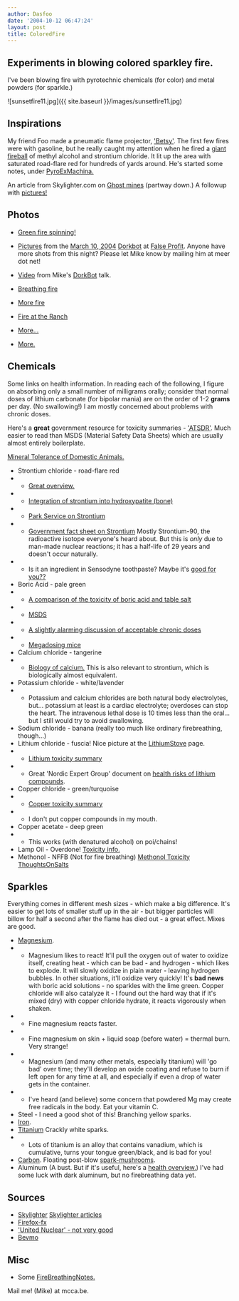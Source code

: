 ```yaml
---
author: Dasfoo
date: '2004-10-12 06:47:24'
layout: post
title: ColoredFire
---
```


## Experiments in blowing colored sparkley fire.

I've been blowing fire with pyrotechnic chemicals (for color) and metal powders (for sparkle.)

![sunsetfire11.jpg]({{ site.baseurl }}/images/sunsetfire11.jpg)

## Inspirations

My friend Foo made a pneumatic flame projector, ['Betsy'](http://www.monkeyview.net/id/545/ranchfire/IMG_1546.vhtml).  The first few fires were with gasoline, but he really caught my attention when he fired a [giant fireball](http://www.cloudfactory.org/~catweasel/bm01/Fire/pages/P9030208.htm) of methyl alcohol and strontium chloride.  It lit up the area with saturated road-flare red for hundreds of yards around.  He's started some notes, under [PyroExMachina.](PyroExMachina..html)

An article from Skylighter.com on [Ghost mines](http://www.skylighter.com/skylighter_info_pages/article.asp?Item=8) (partway down.)
A followup with [pictures!](http://www.skylighter.com/skylighter_info_pages/article.asp?Item=59)

## Photos

* [Green fire spinning!](http://monkeyview.net/id/545/greenpoi0407/index.vhtml)
* [Pictures](http://www.monkeyview.net/id/545/dorkbotfire/index.vhtml) from the [March 10, 2004](http://dorkbot.org/dorkbotsf/archive/200403/) [Dorkbot](http://dorkbot.org/dorkbotsf) at [False Profit](http://www.false-profit.com/home.htm).  Anyone have more shots from this night?  Please let Mike know by mailing him at meer dot net!
* [Video](http://dorkbot.org/dorkbotsf/archive/200403/mm-dorkbot11.mpg) from Mike's [DorkBot](DorkBot.html) talk.

* [Breathing fire](http://www.monkeyview.net/id/545/fire/)
* [More fire](http://www.monkeyview.net/id/545/default)
* [Fire at the Ranch](http://www.monkeyview.net/id/545/ranchfire)
* [More...](http://www.monkeyview.net/id/545/ranchfire2)
* [More.](http://www.monkeyview.net/id/545/ranchfire3)

## Chemicals

Some links on health information.  In reading each of the following, I figure on absorbing only a small number of milligrams orally; consider that normal doses of lithium carbonate (for bipolar mania) are on the order of 1-2 <b>grams</b> per day.  (No swallowing!)  I am mostly concerned about problems with chronic doses.


Here's a <b>great</b> government resource for toxicity summaries - ['ATSDR'](http://www.atsdr.cdc.gov/).  Much easier to read than MSDS (Material Safety Data Sheets) which are usually almost entirely boilerplate.

[Mineral Tolerance of Domestic Animals.](http://books.nap.edu/books/0309030226/html/index.html)

* Strontium chloride - road-flare red
* * [Great overview.](http://www.atsdr.cdc.gov/toxprofiles/phs159.html)
* * [Integration of strontium into hydroxypatite (bone)](http://www.whitworth.edu/Academic/Department/Chemistry/Classes/ch494/tonyb/research.htm)
* * [Park Service on Strontium](http://www.nature.nps.gov/hazardssafety/toxic//strontiu.pdf)
* * [Government fact sheet on Strontium](http://www.ead.anl.gov/pub/doc/strontium.pdf) Mostly Strontium-90, the radioactive isotope everyone's heard about.  But this is *only* due to man-made nuclear reactions; it has a half-life of 29 years and doesn't occur naturally.
* * Is it an ingredient in Sensodyne toothpaste?  Maybe it's [good for you??](http://www.smithsfoodanddrug.com/HN_Supp/Strontium.htm)
* Boric Acid - pale green
* * [A comparison of the toxicity of boric acid and table salt](http://www.natbat.com/docs/boron.htm)
* * [MSDS](http://www.chess.cornell.edu/Safety/MSDS/boric_acid.htm)
* * [A slightly alarming discussion of acceptable chronic doses](http://www.who.int/docstore/water_sanitation_health/GDWQ/Chemicals/boronsum.htm)
* * [Megadosing mice](http://ntp-server.niehs.nih.gov/htdocs/LT-studies/tr324.html)
* Calcium chloride - tangerine
* * [Biology of calcium.](http://www.yale.edu/ynhti/curriculum/units/1985/7/85.07.08.x.html#e)  This is also relevant to strontium, which is biologically almost equivalent.
* Potassium chloride - white/lavender
* * Potassium and calcium chlorides are both natural body electrolytes, but... potassium at least is a cardiac electrolyte; overdoses can stop the heart.  The intravenous lethal dose is 10 times less than the oral... but I still would try to avoid swallowing.
* Sodium chloride - banana (really too much like ordinary firebreathing, though...)
* Lithium chloride - fuscia!  Nice picture at the [LithiumStove](LithiumStove.html) page.
* * [Lithium toxicity summary](http://risk.lsd.ornl.gov/tox/profiles/lith.shtml)
* * Great 'Nordic Expert Group' document on [health risks of lithium compounds](http://www.bostoncoop.net/~mike/ah2002_16.pdf).
* Copper chloride - green/turquoise
* * [Copper toxicity summary](http://rais.ornl.gov/tox/profiles/copper.shtml)
* * I don't put copper compounds in my mouth.
* Copper acetate - deep green
* * This works (with denatured alcohol) on poi/chains!  
* Lamp Oil - Overdone!  [Toxicity info.](http://www.atsdr.cdc.gov/toxprofiles/phs75.html)
* Methonol - NFFB (Not for fire breathing) [Methonol Toxicity](Methonol_Toxicity.html)
[ThoughtsOnSalts](ThoughtsOnSalts.html)


## Sparkles

Everything comes in different mesh sizes - which make a big difference.  It's easier to get lots of smaller stuff up in the air - but bigger particles will billow for half a second after the flame has died out - a great effect.  Mixes are good.

* [Magnesium](http://www.monkeyview.net/id/545/ranchfire3/IMG_1839.vhtml).
* * Magnesium likes to react!  It'll pull the oxygen out of water to oxidize itself, creating heat - which can be bad - and hydrogen - which likes to explode.  It will slowly oxidize in plain water - leaving hydrogen bubbles.  In other situations, it'll oxidize very quickly!  It's <b>bad news</b> with boric acid solutions - no sparkles with the lime green.  Copper chloride will also catalyze it - I found out the hard way that if it's mixed (dry) with copper chloride hydrate, it reacts vigorously when shaken.
* * Fine magnesium reacts faster.
* * Fine magnesium on skin + liquid soap (before water) = thermal burn.  Very strange!
* * Magnesium (and many other metals, especially titanium) will 'go bad' over time; they'll develop an oxide coating and refuse to burn if left open for any time at all, and especially if even a drop of water gets in the container.
* * I've heard (and believe) some concern that powdered Mg may create free radicals in the body.  Eat your vitamin C.
* Steel - I need a good shot of this!  Branching yellow sparks.
* [Iron](http://www.monkeyview.net/id/545/dorkbotfire/DSC02024_1.vhtml).
* [Titanium](http://www.monkeyview.net/id/545/ranchfire3/IMG_1842.vhtml)  Crackly white sparks.
* * Lots of titanium is an alloy that contains vanadium, which is cumulative, turns your tongue green/black, and is bad for you!
* [Carbon](http://www.monkeyview.net/id/545/dorkbotfire/131_3156_cropped.vhtml).  Floating post-blow [spark-mushrooms](http://www.monkeyview.net/id/545/dorkbotfire/131_3162.vhtml).
* Aluminum (A bust.  But if it's useful, here's a [health overview.](http://www.atsdr.cdc.gov/toxprofiles/phs22.html))  I've had some luck with dark aluminum, but no firebreathing data yet.

## Sources

* [Skylighter](http://www.skylighter.com) [Skylighter articles](http://www.skylighter.com/skylighter_info_pages/articles.asp)
* [Firefox-fx](http://www.firefox-fx.com)
* ['United Nuclear' - not very good](http://www.unitednuclear.com/chem.htm)
* [Bevmo](http://www.bevmo.com/productlist.asp?area=spirits&find_spec=&catname=Vodka)

## Misc

* Some [FireBreathingNotes.](FireBreathingNotes..html)

Mail me! (Mike) at mcca.be.
